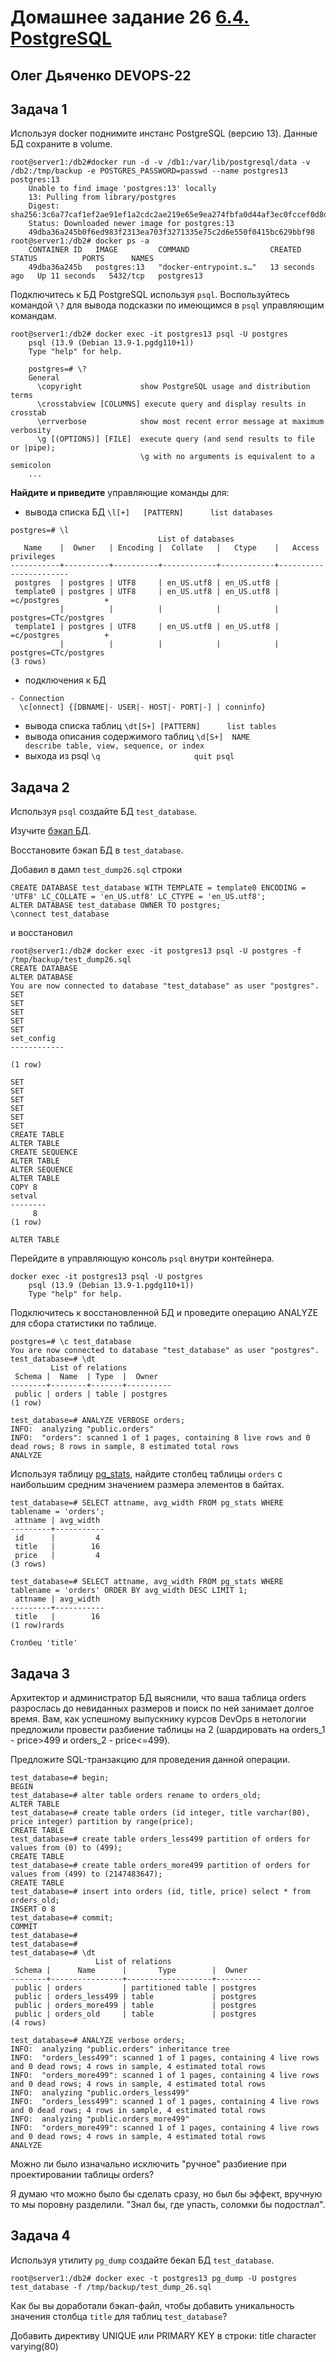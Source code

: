 # Домашнее задание 26 [6.4. PostgreSQL](https://github.com/netology-code/virt-homeworks/tree/virt-11/06-db-04-postgresql)

## Олег Дьяченко DEVOPS-22

## Задача 1

Используя docker поднимите инстанс PostgreSQL (версию 13). Данные БД сохраните в volume.
```
root@server1:/db2#docker run -d -v /db1:/var/lib/postgresql/data -v /db2:/tmp/backup -e POSTGRES_PASSWORD=passwd --name postgres13 postgres:13
    Unable to find image 'postgres:13' locally
    13: Pulling from library/postgres
    Digest: sha256:3c6a77caf1ef2ae91ef1a2cdc2ae219e65e9ea274fbfa0d44af3ec0fccef0d8d
    Status: Downloaded newer image for postgres:13
    49dba36a245b0f6ed983f2313ea703f3271335e75c2d6e550f0415bc629bbf98
root@server1:/db2# docker ps -a
    CONTAINER ID   IMAGE         COMMAND                  CREATED          STATUS          PORTS      NAMES
    49dba36a245b   postgres:13   "docker-entrypoint.s…"   13 seconds ago   Up 11 seconds   5432/tcp   postgres13
```

Подключитесь к БД PostgreSQL используя `psql`.
Воспользуйтесь командой `\?` для вывода подсказки по имеющимся в `psql` управляющим командам.
```
root@server1:/db2# docker exec -it postgres13 psql -U postgres
    psql (13.9 (Debian 13.9-1.pgdg110+1))
    Type "help" for help.
    
    postgres=# \?
    General
      \copyright             show PostgreSQL usage and distribution terms
      \crosstabview [COLUMNS] execute query and display results in crosstab
      \errverbose            show most recent error message at maximum verbosity
      \g [(OPTIONS)] [FILE]  execute query (and send results to file or |pipe);
                             \g with no arguments is equivalent to a semicolon
    ...                         
```
**Найдите и приведите** управляющие команды для:
- вывода списка БД ```\l[+]   [PATTERN]      list databases```
```
postgres=# \l
                                 List of databases
   Name    |  Owner   | Encoding |  Collate   |   Ctype    |   Access privileges
-----------+----------+----------+------------+------------+-----------------------
 postgres  | postgres | UTF8     | en_US.utf8 | en_US.utf8 |
 template0 | postgres | UTF8     | en_US.utf8 | en_US.utf8 | =c/postgres          +
           |          |          |            |            | postgres=CTc/postgres
 template1 | postgres | UTF8     | en_US.utf8 | en_US.utf8 | =c/postgres          +
           |          |          |            |            | postgres=CTc/postgres
(3 rows)
```
- подключения к БД
```
- Connection
  \c[onnect] {[DBNAME|- USER|- HOST|- PORT|-] | conninfo}
 ```
- вывода списка таблиц  ```\dt[S+] [PATTERN]      list tables ```
- вывода описания содержимого таблиц  ```\d[S+]  NAME           describe table, view, sequence, or index```
- выхода из psql ```\q                     quit psql```

## Задача 2

Используя `psql` создайте БД `test_database`.

Изучите [бэкап БД](https://github.com/netology-code/virt-homeworks/tree/virt-11/06-db-04-postgresql/test_data).

Восстановите бэкап БД в `test_database`.

Добавил в дамп `test_dump26.sql` строки
 ```
CREATE DATABASE test_database WITH TEMPLATE = template0 ENCODING = 'UTF8' LC_COLLATE = 'en_US.utf8' LC_CTYPE = 'en_US.utf8';
ALTER DATABASE test_database OWNER TO postgres;
\connect test_database
 ```
и восстановил
 ```
root@server1:/db2# docker exec -it postgres13 psql -U postgres -f /tmp/backup/test_dump26.sql
CREATE DATABASE
ALTER DATABASE
You are now connected to database "test_database" as user "postgres".
SET
SET
SET
SET
SET
 set_config
------------

(1 row)

SET
SET
SET
SET
SET
SET
CREATE TABLE
ALTER TABLE
CREATE SEQUENCE
ALTER TABLE
ALTER SEQUENCE
ALTER TABLE
COPY 8
 setval
--------
      8
(1 row)

ALTER TABLE
 ```

Перейдите в управляющую консоль `psql` внутри контейнера.
```
docker exec -it postgres13 psql -U postgres
    psql (13.9 (Debian 13.9-1.pgdg110+1))
    Type "help" for help.
```
Подключитесь к восстановленной БД и проведите операцию ANALYZE для сбора статистики по таблице.
```
postgres=# \c test_database
You are now connected to database "test_database" as user "postgres".
test_database=# \dt
         List of relations
 Schema |  Name  | Type  |  Owner
--------+--------+-------+----------
 public | orders | table | postgres
(1 row)

test_database=# ANALYZE VERBOSE orders;
INFO:  analyzing "public.orders"
INFO:  "orders": scanned 1 of 1 pages, containing 8 live rows and 0 dead rows; 8 rows in sample, 8 estimated total rows
ANALYZE
```
Используя таблицу [pg_stats](https://postgrespro.ru/docs/postgresql/12/view-pg-stats), найдите столбец таблицы `orders` 
с наибольшим средним значением размера элементов в байтах.
```
test_database=# SELECT attname, avg_width FROM pg_stats WHERE tablename = 'orders';
 attname | avg_width
---------+-----------
 id      |         4
 title   |        16
 price   |         4
(3 rows)

test_database=# SELECT attname, avg_width FROM pg_stats WHERE tablename = 'orders' ORDER BY avg_width DESC LIMIT 1;
 attname | avg_width
---------+-----------
 title   |        16
(1 row)rards

Столбец 'title'
```

## Задача 3

Архитектор и администратор БД выяснили, что ваша таблица orders разрослась до невиданных размеров и
поиск по ней занимает долгое время. Вам, как успешному выпускнику курсов DevOps в нетологии предложили
провести разбиение таблицы на 2 (шардировать на orders_1 - price>499 и orders_2 - price<=499).

Предложите SQL-транзакцию для проведения данной операции.
```
test_database=# begin;
BEGIN
test_database=# alter table orders rename to orders_old;
ALTER TABLE
test_database=# create table orders (id integer, title varchar(80), price integer) partition by range(price);
CREATE TABLE
test_database=# create table orders_less499 partition of orders for values from (0) to (499);
CREATE TABLE
test_database=# create table orders_more499 partition of orders for values from (499) to (2147483647);
CREATE TABLE
test_database=# insert into orders (id, title, price) select * from orders_old;
INSERT 0 8
test_database=# commit;
COMMIT
test_database=#
test_database=#
test_database=# \dt
                   List of relations
 Schema |      Name      |       Type        |  Owner
--------+----------------+-------------------+----------
 public | orders         | partitioned table | postgres
 public | orders_less499 | table             | postgres
 public | orders_more499 | table             | postgres
 public | orders_old     | table             | postgres
(4 rows)

test_database=# ANALYZE verbose orders;
INFO:  analyzing "public.orders" inheritance tree
INFO:  "orders_less499": scanned 1 of 1 pages, containing 4 live rows and 0 dead rows; 4 rows in sample, 4 estimated total rows
INFO:  "orders_more499": scanned 1 of 1 pages, containing 4 live rows and 0 dead rows; 4 rows in sample, 4 estimated total rows
INFO:  analyzing "public.orders_less499"
INFO:  "orders_less499": scanned 1 of 1 pages, containing 4 live rows and 0 dead rows; 4 rows in sample, 4 estimated total rows
INFO:  analyzing "public.orders_more499"
INFO:  "orders_more499": scanned 1 of 1 pages, containing 4 live rows and 0 dead rows; 4 rows in sample, 4 estimated total rows
ANALYZE
```
Можно ли было изначально исключить "ручное" разбиение при проектировании таблицы orders?

Я думаю что можно было бы сделать сразу, но был бы эффект, вручную то мы поровну разделили. 
"Знал бы, где упасть, соломки бы подостлал".

## Задача 4

Используя утилиту `pg_dump` создайте бекап БД `test_database`.
```
root@server1:/db2# docker exec -t postgres13 pg_dump -U postgres test_database -f /tmp/backup/test_dump_26.sql
```
Как бы вы доработали бэкап-файл, чтобы добавить уникальность значения столбца `title` для таблиц `test_database`?

Добавить директиву UNIQUE или PRIMARY KEY в строки: title character varying(80)
